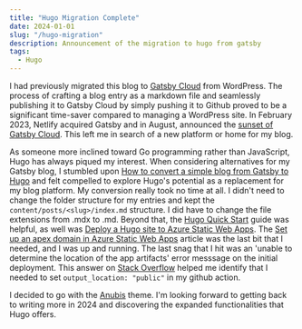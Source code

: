```yaml
---
title: "Hugo Migration Complete"
date: 2024-01-01
slug: "/hugo-migration"
description: Announcement of the migration to hugo from gatsby
tags:
  - Hugo
---
```

I had previously migrated this blog to [Gatsby Cloud](https://www.gatsbyjs.com/docs/reference/cloud/what-is-gatsby-cloud/) from WordPress. The process of crafting a blog entry as a markdown file and seamlessly publishing it to Gatsby Cloud by simply pushing it to Github proved to be a significant time-saver compared to managing a WordPress site. In February 2023, Netlify acquired Gatsby and in August, announced the [sunset of Gatsby Cloud](https://www.netlify.com/blog/gatsby-cloud-evolution/). This left me in search of a new platform or home for my blog.

As someone more inclined toward Go programming rather than JavaScript, Hugo has always piqued my interest. When considering alternatives for my Gatsby blog, I stumbled upon [How to convert a simple blog from Gatsby to Hugo](https://dev.to/geekgalgroks/how-to-convert-a-simple-blog-from-gatsby-to-hugo-3jic) and felt compelled to explore Hugo's potential as a replacement for my blog platform. My conversion really took no time at all. I didn't need to change the folder structure for my entries and kept the `content/posts/<slug>/index.md` structure. I did have to change the file extensions from .mdx to .md. Beyond that, the [Hugo Quick Start](https://gohugo.io/getting-started/quick-start/) guide was helpful, as well was [Deploy a Hugo site to Azure Static Web Apps](https://learn.microsoft.com/en-us/azure/static-web-apps/publish-hugo). The [Set up an apex domain in Azure Static Web Apps](https://learn.microsoft.com/en-us/azure/static-web-apps/apex-domain-external#set-up-with-an-a-record) article was the last bit that I needed, and I was up and running. The last snag that I hit was an 'unable to determine the location of the app artifacts' error messsage on the initial deployment. This answer on [Stack Overflow](https://stackoverflow.com/a/74074788) helped me identify that I needed to set `output_location: "public"` in my github action.

I decided to go with the [Anubis](https://themes.gohugo.io/themes/hugo-theme-anubis/) theme. I'm looking forward to getting back to writing more in 2024 and discovering the expanded functionalities that Hugo offers.

